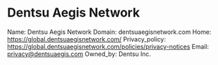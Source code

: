 
# Dentsu Aegis Network

Name: Dentsu Aegis Network
Domain: dentsuaegisnetwork.com
Home: https://global.dentsuaegisnetwork.com/
Privacy_policy: https://global.dentsuaegisnetwork.com/policies/privacy-notices
Email: privacy@dentsuaegis.com
Owned_by: Dentsu Inc.
